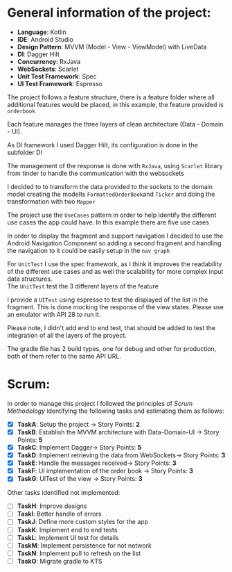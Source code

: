 # General information of the project:  
  
- **Language**: Kotlin  
- **IDE**: Android Studio  
- **Design Pattern**: MVVM (Model - View - ViewModel) with LiveData  
- **DI**: Dagger Hilt  
- **Concurrency**:  RxJava  
- **WebSockets**:  Scarlet  
- **Unit Test Framework**: Spec  
- **UI Test Framework**: Espresso  
  
The project follows a feature structure, there is a feature folder where all additional features would be placed, in this example, the feature provided is `orderbook`  
  
Each feature manages the three layers of clean architecture (Data - Domain - UI).  
  
As DI framework I used Dagger Hilt, its configuration is done in the subfolder DI  
  
The management of the response is done with `RxJava`, using `Scarlet` library from tinder to handle the communication with the websockets
  
I decided to to transform the data provided to the sockets to the domain model creating the modelts `FormattedOrderBook`and `Ticker` and doing the transformation with two  `Mapper`  
  
The project use the `UseCases` pattern in order to help identify the different use cases the app could have. In this example there are five use cases
  
In order to display the fragment and support navigation I decided to use the Android Navigation Component so adding a second fragment and handling the navigation to it could be easily setup in the `nav_graph`
  
For `UnitTest` I use the spec framework, as I think it improves the readability of the different use cases and as well the scalability for more complex input data structures.  
The  `UnitTest` test the 3 different layers of the feature  
  
I provide a `UITest` using espresso to test the displayed of the list in the fragment. This is done mocking the response of the view states. Please use an emulator with API 28 to run it.  

Please note, I didn't add end to end test, that should be added to test the integration of all the layers of the proyect.
  
The gradle file has 2 build types, one for debug and other for production, both of them refer to the same API URL.
  
# Scrum:  
In order to manage this project I followed the principles of _Scrum Methodology_ identifying the following tasks and estimating them as follows:  
  
- [x] **TaskA**: Setup the project -> Story Points: **2**  
- [x] **TaskB**: Establish the MVVM architecture with Data-Domain-UI -> Story Points: **5**  
- [x]  **TaskC**: Implement Dagger-> Story Points: **5**  
- [x] **TaskD**: Implement retrieving the data from WebSockets-> Story Points: **3**  
- [x] **TaskE**: Handle the messages received-> Story Points: **3**
- [x] **TaskF**: UI implementation of the order book -> Story Points: **3**  
- [x] **TaskG**: UITest of the view -> Story Points: **3**  
  
Other tasks identified not implemented:  
  
- [ ] **TaskH**: Improve designs  
- [ ] **TaskI**: Better handle of errors 
- [ ] **TaskJ**: Define more custom styles for the app  
- [ ] **TaskK**: Implement end to end tests
- [ ] **TaskL**: Implement UI test for details
- [ ] **TaskM**: Implement persistence for not network 
- [ ] **TaskN**: Implement pull to refresh  on the list
- [ ] **TaskO**: Migrate gradle to KTS  
